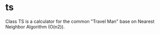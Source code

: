 # ts
Class TS is a calculator for the common "Travel Man" base on Nearest Neighbor Algorithm (O(n2)).
